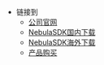 <!-- _navbar.md 导航栏 -->

* 链接到
  * [公司官网](https://www.vzense.com/) 
  * [NebulaSDK国内下载](https://gitee.com/Vzense/NebulaSDK)
  * [NebulaSDK海外下载]( https://github.com/Vzense/NebulaSDK)
  * [产品购买](https://shop275554062.taobao.com/?spm=a1z10.3-c.0.0.43d8218841rm7d)

